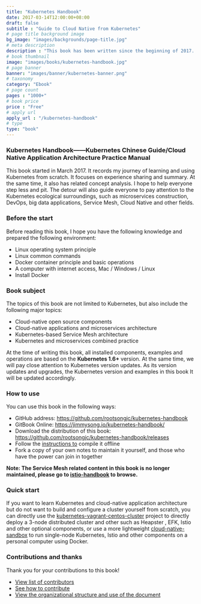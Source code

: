 ```yaml
---
title: "Kubernetes Handbook"
date: 2017-03-14T12:00:00+08:00
draft: false
subtitle : "Guide to Cloud Native from Kubernetes"
# page title background image
bg_image: "images/backgrounds/page-title.jpg"
# meta description
description : "This book has been written since the beginning of 2017. It has compiled more than 200,000 words in nearly two years, and summarizes my learning experience."
# book thumbnail
image: "images/books/kubernetes-handbook.jpg"
# page banner
banner: "images/banner/kubernetes-banner.png"
# taxonomy
category: "Ebook"
# page count
pages : "1000+"
# book price
price : "Free"
# apply url
apply_url : "/kubernetes-handbook"
# type
type: "book"
---
```


### Kubernetes Handbook——Kubernetes Chinese Guide/Cloud Native Application Architecture Practice Manual

This book started in March 2017. It records my journey of learning and using Kubernetes from scratch. It focuses on experience sharing and summary. At the same time, it also has related concept analysis. I hope to help everyone step less and pit. The detour will also guide everyone to pay attention to the Kubernetes ecological surroundings, such as microservices construction, DevOps, big data applications, Service Mesh, Cloud Native and other fields.

### Before the start

Before reading this book, I hope you have the following knowledge and prepared the following environment:

- Linux operating system principle
- Linux common commands
- Docker container principle and basic operations
- A computer with internet access, Mac / Windows / Linux
- Install Docker

### Book subject

The topics of this book are not limited to Kubernetes, but also include the following major topics:

- Cloud-native open source components
- Cloud-native applications and microservices architecture
- Kubernetes-based Service Mesh architecture
- Kubernetes and microservices combined practice

At the time of writing this book, all installed components, examples and operations are based on the **Kubernetes 1.6+** version. At the same time, we will pay close attention to Kubernetes version updates. As its version updates and upgrades, the Kubernetes version and examples in this book It will be updated accordingly.

### How to use

You can use this book in the following ways:

- GitHub address: https://github.com/rootsongjc/kubernetes-handbook
- GitBook Online: https://jimmysong.io/kubernetes-handbook/
- Download the distribution of this book: https://github.com/rootsongjc/kubernetes-handbook/releases
- Follow the [instructions to](https://github.com/rootsongjc/kubernetes-handbook/blob/master/CODE_OF_CONDUCT.md) compile it offline
- Fork a copy of your own notes to maintain it yourself, and those who have the power can join in together

**Note: The Service Mesh related content in this book is no longer maintained, please go to [istio-handbook](https://www.servicemesher.com/istio-handbook) to browse.**

### Quick start

If you want to learn Kubernetes and cloud-native application architecture but do not want to build and configure a cluster yourself from scratch, you can directly use the [kubernetes-vagrant-centos-cluster](https://github.com/rootsongjc/kubernetes-vagrant-centos-cluster) project to directly deploy a 3-node distributed cluster and other such as Heapster , EFK, Istio and other optional components, or use a more lightweight [cloud-native-sandbox](https://github.com/rootsongjc/cloud-native-sandbox) to run single-node Kubernetes, Istio and other components on a personal computer using Docker.

### Contributions and thanks

Thank you for your contributions to this book!

- [View list of contributors](https://github.com/rootsongjc/kubernetes-handbook/graphs/contributors)
- [See how to contribute](https://github.com/rootsongjc/kubernetes-handbook/blob/master/CONTRIBUTING.md)
- [View the organizational structure and use of the document](https://github.com/rootsongjc/kubernetes-handbook/blob/master/CODE_OF_CONDUCT.md)
